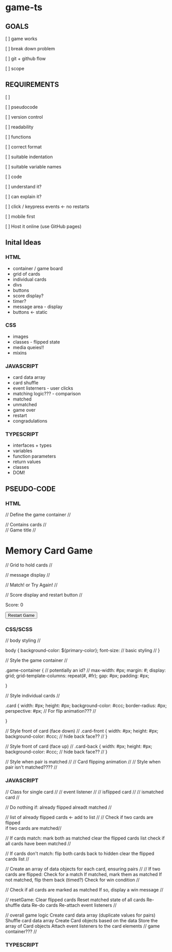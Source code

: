 # game-ts

## GOALS

[ ] game works

[ ] break down problem

[ ] git + github flow

[ ] scope

## REQUIREMENTS

[ ] <div class='grid'><div>

[ ] pseudocode

[ ] version control

[ ] readability

[ ] functions

[ ] correct format

[ ] suitable indentation

[ ] suitable variable names

[ ] code

[ ] understand it?

[ ] can explain it?

[ ] click / keypress events <- no restarts

[ ] mobile first

[ ] Host it online (use GitHub pages)

## Inital Ideas

### HTML

<ul>
  <li>container / game board</li>
  <li>grid of cards</li>
  <li>individual cards</li>
  <li>divs</li>
  <li>buttons</li>
  <li>score display?</li>
  <li>timer?</li>
  <li>message area - display</li>
  <li>buttons <- static</li>
</ul>

### CSS

<ul>
  <li>images</li>
  <li>classes - flipped state</li>
  <li>media queies!!</li>
  <li>mixins</li>
</ul>

### JAVASCRIPT

<ul>
  <li>card data array</li>
  <li>card shuffle</li>
  <li>event listerners - user clicks</li>
  <li>matching logic??? - comparison</li>
    <li>matched</li>
    <li>unmatched</li>
  <li>game over</li>
  <li>restart</li>
  <li>congradulations</li>
</ul>

### TYPESCRIPT

<ul>
  <li>interfaces + types</li>
    <li>variables</li>
    <li>function parameters</li>
    <li>return values</li>
    <li>classes</li>
  <li>DOM!</li>
</ul>

## PSEUDO-CODE

### HTML

// Define the game container //

<div class="game-container">
// Contains cards //
</div>
  // Game title //
  <h1>Memory Card Game</h1>
  
  // Grid to hold cards //
  <div class="grid-container"></div>

// message display //

  <div class="message"></div>
  // Match! or Try Again! //
  
  // Score display and restart button //
  <div class="score-container">
    <p>Score: <span id="score">0</span></p>
    <button id="restart-btn">Restart Game</button>
  </div>
</div>

### CSS/SCSS

// body styling //

body {
background-color: ${primary-color};
font-size:
// basic styling //
}

// Style the game container //

.game-container { // potentially an id? //
max-width: #px;
margin: #;
display: grid;
grid-template-columns: repeat(#, #fr);
gap: #px;
padding: #px;

}

// Style individual cards //

.card {
width: #px;
height: #px;
background-color: #ccc;
border-radius: #px;
perspective: #px; // For flip animation??? //

}

// Style front of card (face down) //
.card-front {
width: #px;
height: #px;
background-color: #ccc;
// hide back face?? //
}

// Style front of card (face up) //
.card-back {
width: #px;
height: #px;
background-color: #ccc;
// hide back face?? //
}

// Style when pair is matched //
// Card flipping animation //
// Style when pair isn't matched???? //

### JAVASCRIPT

// Class for single card //
// event listener //
// isflipped card //
// ismatched card //

// Do nothing if:
already flipped
alreadt matched //

// list of already flipped cards <- add to list //
// Check
if two cards are flipped  
 if two cards are matched//

// If cards match:
mark both as matched
clear the flipped cards list
check if all cards have been matched //

// If cards don't match:
flip both cards back to hidden
clear the flipped cards list //

// Create an array of data objects for each card, ensuring pairs //
//
If two cards are flipped:
Check for a match
If matched, mark them as matched
If not matched, flip them back (timed?)
Check for win condition //

// Check if all cards are marked as matched
If so, display a win message //

// resetGame:
Clear flipped cards
Reset matched state of all cards
Re-shuffle data
Re-do cards
Re-attach event listeners //

// overall game logic
Create card data array (duplicate values for pairs)
Shuffle card data array
Create Card objects based on the data
Store the array of Card objects
Attach event listeners to the card elements // game container??? //

### TYPESCRIPT
